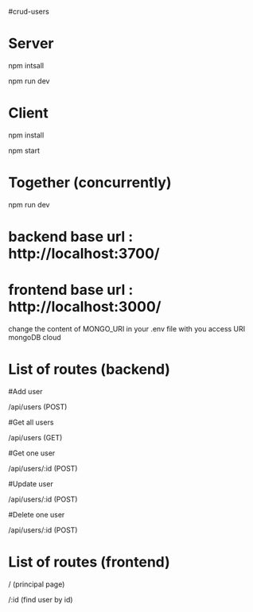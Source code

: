 #crud-users

# Server
npm intsall

npm run dev

# Client
npm install

npm start

# Together (concurrently)
npm run dev

# backend base url : http://localhost:3700/
# frontend base url : http://localhost:3000/

change the content of MONGO_URI in your .env file with you access URI mongoDB cloud

# List of routes (backend)

#Add user

/api/users (POST)

#Get all users

/api/users (GET)

#Get one user

/api/users/:id (POST)

#Update user

/api/users/:id (POST)

#Delete one user

/api/users/:id (POST)

# List of routes (frontend)

/ (principal page)

/:id (find user by id)
